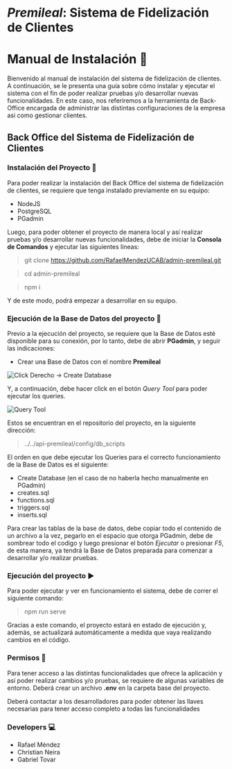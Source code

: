 # ***Premileal***: Sistema de Fidelización de Clientes

# Manual de Instalación :green_book:

Bienvenido al manual de instalación del sistema de fidelización de clientes. A continuación, se le presenta una guía sobre 
cómo instalar y ejecutar el sistema con el fin de poder realizar pruebas y/o desarrollar nuevas funcionalidades. En este caso,
nos referiremos a la herramienta de Back-Office encargada de administrar las distintas configuraciones de la empresa asi como 
gestionar clientes.

## Back Office del Sistema de Fidelización de Clientes

### Instalación del Proyecto :pencil:

Para poder realizar la instalación del Back Office del sistema de fidelización de clientes, se requiere que tenga 
instalado previamente en su equipo:

- NodeJS
- PostgreSQL
- PGadmin

Luego, para poder obtener el proyecto de manera local y así realizar pruebas y/o desarrollar nuevas funcionalidades, 
debe de iniciar la **Consola de Comandos** y ejecutar las siguientes líneas:

> git clone https://github.com/RafaelMendezUCAB/admin-premileal.git

> cd admin-premileal

> npm i

Y de este modo, podrá empezar a desarrollar en su equipo.

### Ejecución de la Base de Datos del proyecto :elephant:

Previo a la ejecución del proyecto, se requiere que la Base de Datos esté disponible para su conexión, por lo tanto, debe de abrir
**PGadmin**, y seguir las indicaciones:

- Crear una Base de Datos con el nombre **Premileal** 

![Click Derecho -> Create Database](/ruta/a/la/imagen.jpg)

Y, a continuación, debe hacer click en el botón *Query Tool* para poder ejecutar los queries.

![Query Tool](/ruta/a/la/imagen.jpg)

Estos se encuentran en el repositorio del proyecto, en la siguiente dirección:

> ../../api-premileal/config/db_scripts

El orden en que debe ejecutar los Queries para el correcto funcionamiento de la Base de Datos es el siguiente:

- Create Database (en el caso de no haberla hecho manualmente en PGadmin)
- creates.sql
- functions.sql
- triggers.sql
- inserts.sql

Para crear las tablas de la base de datos, debe copiar todo el contenido de un archivo a la vez, pegarlo en el espacio que otorga
PGadmin, debe de sombrear todo el codigo y luego presionar el botón *Ejecutar* o presionar *F5*, de esta manera, ya tendrá la Base
de Datos preparada para comenzar a desarrollar y/o realizar pruebas.

### Ejecución del proyecto :arrow_forward:
Para poder ejecutar y ver en funcionamiento el sistema, debe de correr el siguiente comando:

> npm run serve

Gracias a este comando, el proyecto estará en estado de ejecución y, además, se actualizará automáticamente a medida que vaya 
realizando cambios en el código.

### Permisos :closed_lock_with_key:

Para tener acceso a las distintas funcionalidades que ofrece la aplicación y así poder realizar cambios y/o pruebas, se 
requiere de algunas variables de entorno. Deberá crear un archivo **.env** en la carpeta base del proyecto.

Deberá contactar a los desarrolladores para poder obtener las llaves necesarias para tener acceso completo a todas las 
funcionalidades 

### Developers :computer:

- Rafael Méndez
- Christian Neira
- Gabriel Tovar
